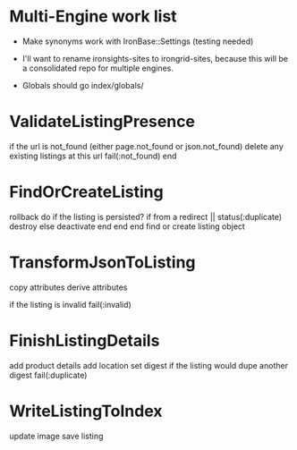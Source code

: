 # Multi-Engine work list

 * Make synonyms work with IronBase::Settings (testing needed)

 * I'll want to rename ironsights-sites to irongrid-sites, because this
will be a consolidated repo for multiple engines.

 * Globals should go index/globals/



# ValidateListingPresence
 if the url is not_found (either page.not_found or json.not_found)
    delete any existing listings at this url
    fail(:not_found)
 end    
 
# FindOrCreateListing

 rollback do
    if the listing is persisted?
        if from a redirect || status(:duplicate)
            destroy
        else
            deactivate
        end
    end
 end
 find or create listing object
 
# TransformJsonToListing
 copy attributes
 derive attributes
  
  if the listing is invalid
    fail(:invalid)
    
 
# FinishListingDetails
 add product details
 add location
 set digest
 if the listing would dupe another digest
    fail(:duplicate)


# WriteListingToIndex
 update image
 save listing

   

